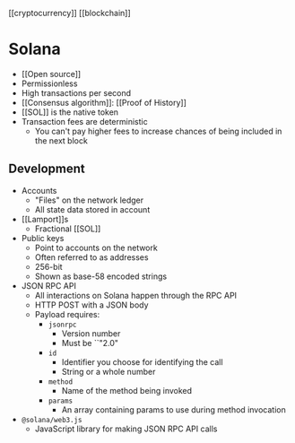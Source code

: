 [[cryptocurrency]] [[blockchain]]

# Solana
- [[Open source]]
- Permissionless
- High transactions per second
- [[Consensus algorithm]]: [[Proof of History]]
- [[SOL]] is the native token
- Transaction fees are deterministic
	- You can't pay higher fees to increase chances of being included in the next block

## Development
- Accounts
	- "Files" on the network ledger
	- All state data stored in account
- [[Lamport]]s
	- Fractional [[SOL]]
- Public keys
	- Point to accounts on the network
	- Often referred to as addresses
	- 256-bit
	- Shown as base-58 encoded strings
- JSON RPC API
	- All interactions on Solana happen through the RPC API
	- HTTP POST with a JSON body
	- Payload requires:
		- `jsonrpc`
			- Version number
			- Must be ``&quot;2.0&quot;
		- `id`
			- Identifier you choose for identifying the call
			- String or a whole number
		- `method`
			- Name of the method being invoked
		- `params`
			- An array containing params to use during method invocation
- `@solana/web3.js`
	- JavaScript library for making JSON RPC API calls